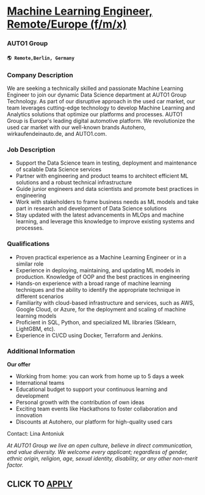 # [Machine Learning Engineer, Remote/Europe (f/m/x)](https://www.remotewlb.com/apply/machine-learning-engineer-remote-europe-f-m-x-117071)  
### AUTO1 Group  
#### `🌎 Remote,Berlin, Germany`  

### **Company Description**

We are seeking a technically skilled and passionate Machine Learning Engineer to join our dynamic Data Science department at AUTO1 Group Technology. As part of our disruptive approach in the used car market, our team leverages cutting-edge technology to develop Machine Learning and Analytics solutions that optimize our platforms and processes. AUTO1 Group is Europe's leading digital automotive platform. We revolutionize the used car market with our well-known brands Autohero, wirkaufendeinauto.de, and AUTO1.com.

###  **Job Description**

  * Support the Data Science team in testing, deployment and maintenance of scalable Data Science services
  * Partner with engineering and product teams to architect efficient ML solutions and a robust technical infrastructure
  * Guide junior engineers and data scientists and promote best practices in engineering
  * Work with stakeholders to frame business needs as ML models and take part in research and development of Data Science solutions
  * Stay updated with the latest advancements in MLOps and machine learning, and leverage this knowledge to improve existing systems and processes.

###  **Qualifications**

  * Proven practical experience as a Machine Learning Engineer or in a similar role
  * Experience in deploying, maintaining, and updating ML models in production. Knowledge of OOP and the best practices in engineering
  * Hands-on experience with a broad range of machine learning techniques and the ability to identify the appropriate technique in different scenarios
  * Familiarity with cloud-based infrastructure and services, such as AWS, Google Cloud, or Azure, for the deployment and scaling of machine learning models
  * Proficient in SQL, Python, and specialized ML libraries (Sklearn, LightGBM, etc). 
  * Experience in CI/CD using Docker, Terraform and Jenkins. 

### **Additional Information**

 **Our offer**

  * Working from home: you can work from home up to 5 days a week
  * International teams
  * Educational budget to support your continuous learning and development
  * Personal growth with the contribution of own ideas
  * Exciting team events like Hackathons to foster collaboration and innovation
  * Discounts at Autohero, our platform for high-quality used cars

Contact: Lina Antoniuk

 _At AUTO1 Group we live an open culture, believe in direct communication, and value diversity. We welcome every applicant; regardless of gender, ethnic origin, religion, age, sexual identity, disability, or any other non-merit factor._

  
## CLICK TO [APPLY](https://www.remotewlb.com/apply/machine-learning-engineer-remote-europe-f-m-x-117071)

